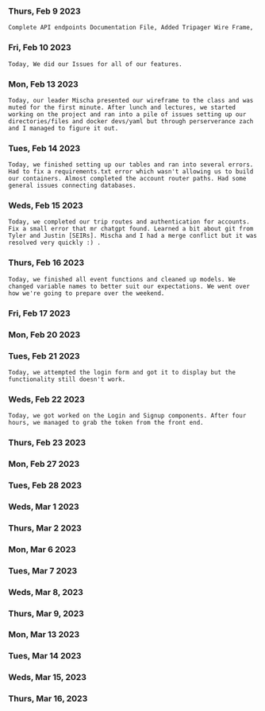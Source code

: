 ### Thurs, Feb 9 2023
    Complete API endpoints Documentation File, Added Tripager Wire Frame,
### Fri, Feb 10 2023
    Today, We did our Issues for all of our features.
### Mon, Feb 13 2023
    Today, our leader Mischa presented our wireframe to the class and was muted for the first minute. After lunch and lectures, we started working on the project and ran into a pile of issues setting up our directories/files and docker devs/yaml but through perserverance zach and I managed to figure it out.
### Tues, Feb 14 2023
    Today, we finished setting up our tables and ran into several errors. Had to fix a requirements.txt error which wasn't allowing us to build our containers. Almost completed the account router paths. Had some general issues connecting databases.
### Weds, Feb 15 2023
    Today, we completed our trip routes and authentication for accounts. Fix a small error that mr chatgpt found. Learned a bit about git from Tyler and Justin [SEIRs]. Mischa and I had a merge conflict but it was resolved very quickly :) .
### Thurs, Feb 16 2023
    Today, we finished all event functions and cleaned up models. We changed variable names to better suit our expectations. We went over how we're going to prepare over the weekend.
### Fri, Feb 17 2023

### Mon, Feb 20 2023

### Tues, Feb 21 2023
    Today, we attempted the login form and got it to display but the functionality still doesn't work.
### Weds, Feb 22 2023
    Today, we got worked on the Login and Signup components. After four hours, we managed to grab the token from the front end.
### Thurs, Feb 23 2023

### Mon, Feb 27 2023

### Tues, Feb 28 2023

### Weds, Mar 1 2023

### Thurs, Mar 2 2023

### Mon, Mar 6 2023

### Tues, Mar 7 2023

### Weds, Mar 8, 2023

### Thurs, Mar 9, 2023

### Mon, Mar 13 2023

### Tues, Mar 14 2023

### Weds, Mar 15, 2023

### Thurs, Mar 16, 2023
